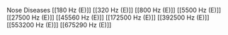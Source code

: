 Nose Diseases
[[180 Hz (E)]]
[[320 Hz (E)]]
[[800 Hz (E)]]
[[5500 Hz (E)]]
[[27500 Hz (E)]]
[[45560 Hz (E)]]
[[172500 Hz (E)]]
[[392500 Hz (E)]]
[[553200 Hz (E)]]
[[675290 Hz (E)]]